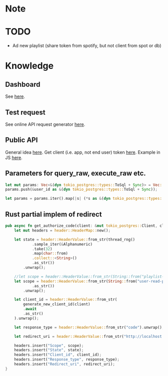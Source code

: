 # Note

# TODO

- Ad new playlist (share token from spotify, but not client from spot or db)

# Knowledge

## Dashboard

See [here](https://developer.spotify.com/dashboard/applications/01d4bc1059ff4078b507a6efff9910ae).

## Test request

See online API request generator [here](https://developer.spotify.com/console/).

## Public API

General idea [here](https://community.spotify.com/t5/Spotify-for-Developers/Accessing-Spotify-API-without-Logging-In/td-p/5063968).
Get client (i.e. app, not end user) token [here](https://developer.spotify.com/documentation/general/guides/authorization/client-credentials/).
Example in JS [here](https://github.com/spotify/web-api-auth-examples/tree/master/client_credentials).

## Parameters for query_raw, execute_raw etc.

```Rust
let mut params: Vec<&(dyn tokio_postgres::types::ToSql + Sync)> = Vec::new();
params.push(&user_id as &(dyn tokio_postgres::types::ToSql + Sync));

let params = params.iter().map(|s| (*s as &(dyn tokio_postgres::types::ToSql + Sync)));
```

## Rust partial implem of redirect

```Rust
pub async fn get_authorize_code(client: &mut tokio_postgres::Client, client_spot: &Client, token: &Token, user_id: &String){
	let mut headers = header::HeaderMap::new();

	let state = header::HeaderValue::from_str(thread_rng()
			.sample_iter(&Alphanumeric)
			.take(32)
			.map(char::from)
			.collect::<String>()
			.as_str())
		.unwrap();

	//let scope = header::HeaderValue::from_str(String::from("playlist-read-private playlist-read-public playlist-read-collaborative user-follow-read user-library-read") // Maybe user-read-private for search ????
	let scope = header::HeaderValue::from_str(String::from("user-read-private user-read-email") // Maybe user-read-private for search ????
			.as_str())
		.unwrap();

	let client_id = header::HeaderValue::from_str(
		generate_new_client_id(client)
		.await
		.as_str()
	).unwrap();

	let response_type = header::HeaderValue::from_str("code").unwrap();

	let redirect_uri = header::HeaderValue::from_str("http://localhost:5901/authorize").unwrap();

	headers.insert("Scope", scope);
	headers.insert("State", state);
	headers.insert("Client_id", client_id);
	headers.insert("Response_type", response_type);
	headers.insert("Redirect_uri", redirect_uri);
}
```